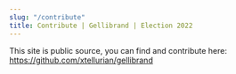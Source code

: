```yaml
---
slug: "/contribute"
title: Contribute | Gellibrand | Election 2022
---
```


This site is public source, you can find and contribute here: https://github.com/xtellurian/gellibrand